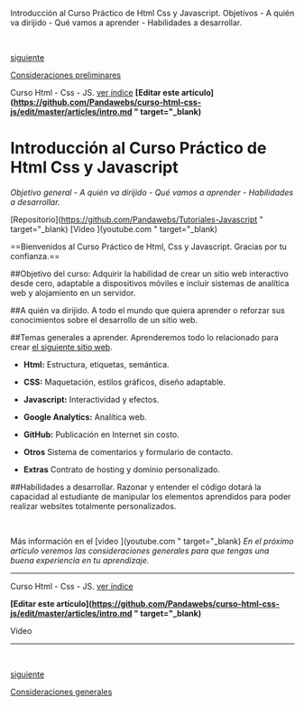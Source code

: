 <span class="hidden-excerpt">Introducción al Curso Práctico de Html Css y Javascript. Objetivos - A quién va dirijido - Qué vamos a aprender - Habilidades a desarrollar.</span>

<div class="post-content_next">
  <div style="visibility: hidden" class="post-content_next-left">
    <a href=""></a>
    <i>.</i>
  </div>
  <a href="http://localhost:2368/consideraciones-preliminares">
  <div class="post-content_next-right">
    <p>siguiente</p>
    <span>Consideraciones preliminares</span></a>
  </div>
</div>

<span class="link-to-index-git">Curso Html - Css - JS. [ ver índice](http://localhost:2368/curso-html-css-js/)</span>
<strong class="link-to-github">[Editar este artículo](https://github.com/Pandawebs/curso-html-css-js/edit/master/articles/intro.md " target="_blank)</strong>

# Introducción al Curso Práctico de Html Css y Javascript
*Objetivo general - A quién va dirijido - Qué vamos a aprender - Habilidades a desarrollar.*

<span class="links-external">[Repositorio](https://github.com/Pandawebs/Tutoriales-Javascript " target="_blank) [Video ](youtube.com " target="_blank)</span>

==Bienvenidos al Curso Práctico de Html, Css y Javascript. Gracias por tu confianza.==

##Objetivo del curso:
Adquirir la habilidad de crear un sitio web interactivo desde cero, adaptable a dispositivos móviles e incluír sistemas de analítica web y alojamiento en un servidor.

##A quién va dirijido.
A todo el mundo que quiera aprender o reforzar sus conocimientos sobre el desarrollo de un sitio web.

##Temas generales a aprender.
Aprenderemos todo lo relacionado para crear [el siguiente sitio web](https://agustinpfs.github.io/html-course-PW/).

- **Html:** Estructura, etiquetas, semántica.

- **CSS:** Maquetación, estilos gráficos, diseño adaptable.

- **Javascript:** Interactividad y efectos.

- **Google Analytics:** Analítica web.

- **GitHub:** Publicación en Internet sin costo.

- **Otros** Sistema de comentarios y formulario de contacto.

- **Extras** Contrato de hosting y dominio personalizado.


##Habilidades a desarrollar.
Razonar y entender el código dotará la capacidad al estudiante de manipular los elementos aprendidos para poder realizar websites totalmente personalizados.

<br>

Más información en el [video ](youtube.com " target="_blank)
*En el próximo artículo veremos las consideraciones generales para que tengas una buena experiencia en tu aprendizaje.*




<hr>

<!-- Inicio links índice y github -->

<span class="link-to-index-git">Curso Html - Css - JS. [ ver índice](http://localhost:2368/curso-html-css-js/)</span>

<strong class="link-to-github">[Editar este artículo](https://github.com/Pandawebs/curso-html-css-js/edit/master/articles/intro.md " target="_blank)</strong>

<!-- Fin links índice y github -->

<a class="post-content-button">Video</a>
<hr>
<div class="post-content_next">
  <div style="visibility: hidden" class="post-content_next-left">
    <a href=""></a>
    <i>.</i>
  </div>
  <a href="http://localhost:2368/consideraciones-generales">
  <div class="post-content_next-right">
    <p>siguiente</p>
    <span>Consideraciones generales</span></a>
  </div>
</div>
<br>

